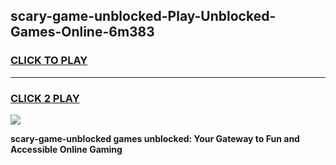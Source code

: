
## scary-game-unblocked-Play-Unblocked-Games-Online-6m383
<h3>
<a href="https://premium76.site?title=scary-game-unblocked&ref=25A">CLICK TO PLAY</a></h3>
<hr>

<h3>
<a href="https://premium76.site?title=scary-game-unblocked&ref=25A">CLICK 2 PLAY</a>
  
</h3>

<a href="https://premium76.site?title=scary-game-unblocked&ref=25A"><img src="https://clearcache.store/games.png"></a>


**scary-game-unblocked games unblocked: Your Gateway to Fun and Accessible Online Gaming**
